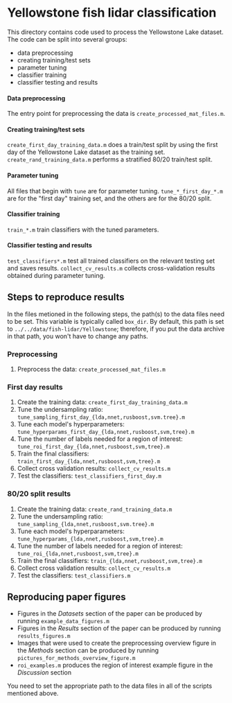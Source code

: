 # Yellowstone fish lidar classification
This directory contains code used to process the Yellowstone Lake dataset. The code can be split into several groups:
- data preprocessing
- creating training/test sets
- parameter tuning
- classifier training
- classifier testing and results

#### Data preprocessing
The entry point for preprocessing the data is `create_processed_mat_files.m`. 

#### Creating training/test sets
`create_first_day_training_data.m` does a train/test split by using the first day of the Yellowstone Lake dataset as the training set. `create_rand_training_data.m` performs a stratified 80/20 train/test split.

#### Parameter tuning
All files that begin with `tune` are for parameter tuning. `tune_*_first_day_*.m` are for the "first day" training set, and the others are for the 80/20 split. 

#### Classifier training
`train_*.m` train classifiers with the tuned parameters.

#### Classifier testing and results
`test_classifiers*.m` test all trained classifiers on the relevant testing set and saves results. `collect_cv_results.m` collects cross-validation results obtained during parameter tuning.  

## Steps to reproduce results
In the files metioned in the following steps, the path(s) to the data files need to be set. This variable is typically called `box_dir`. By default, this path is set to `../../data/fish-lidar/Yellowstone`; therefore, if you put the data archive in that path, you won't have to change any paths.

### Preprocessing
1. Preprocess the data: `create_processed_mat_files.m`

### First day results
1. Create the training data: `create_first_day_training_data.m`
2. Tune the undersampling ratio: `tune_sampling_first_day_{lda,nnet,rusboost,svm.tree}.m`
3. Tune each model's hyperparameters: `tune_hyperparams_first_day_{lda,nnet,rusboost,svm,tree}.m`
4. Tune the number of labels needed for a region of interest: `tune_roi_first_day_{lda,nnet,rusboost,svm,tree}.m`
5. Train the final classifiers: `train_first_day_{lda,nnet,rusboost,svm,tree}.m`
6. Collect cross validation results: `collect_cv_results.m`
7. Test the classifiers: `test_classifiers_first_day.m`

### 80/20 split results
1. Create the training data: `create_rand_training_data.m`
2. Tune the undersampling ratio: `tune_sampling_{lda,nnet,rusboost,svm.tree}.m`
3. Tune each model's hyperparameters: `tune_hyperparams_{lda,nnet,rusboost,svm,tree}.m`
4. Tune the number of labels needed for a region of interest: `tune_roi_{lda,nnet,rusboost,svm,tree}.m`
5. Train the final classifiers: `train_{lda,nnet,rusboost,svm,tree}.m`
6. Collect cross validation results: `collect_cv_results.m`
7. Test the classifiers: `test_classifiers.m`


## Reproducing paper figures
- Figures in the *Datasets* section of the paper can be produced by running `example_data_figures.m` 
- Figures in the *Results* section of the paper can be produced by running `results_figures.m`
- Images that were used to create the preprocessing overview figure in the *Methods* section can be produced by running `pictures_for_methods_overview_figure.m`
- `roi_examples.m` produces the region of interest example figure in the *Discussion* section

You need to set the appropriate path to the data files in all of the scripts mentioned above. 
